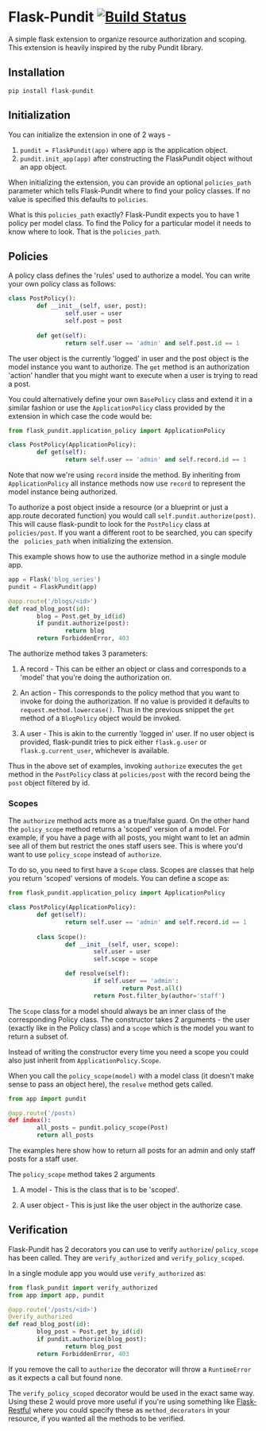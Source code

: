# Flask-Pundit [![Build Status](https://travis-ci.org/anurag90x/flask-pundit.svg?branch=master)](https://travis-ci.org/anurag90x/flask-pundit)  
A simple flask extension to organize resource authorization and scoping. This extension is heavily inspired by the ruby Pundit library.

## Installation
` pip install flask-pundit `

## Initialization

You can initialize the extension in one of 2 ways - 

1. `pundit = FlaskPundit(app)` where app is the application object.
2. `pundit.init_app(app)` after constructing the FlaskPundit object without an app object. 

When initializing the extension, you can provide an optional `policies_path` parameter which tells Flask-Pundit where to find your policy classes. If no value is specified this defaults to `policies`.

What is this `policies_path` exactly?
Flask-Pundit expects you to have 1 policy per model class. To find the Policy for a particular model it needs to know where to look. That is the `policies_path`. 

## Policies

A policy class defines the 'rules' used to authorize a model. You can write your own policy class as follows:

```python
class PostPolicy():
        def __init__(self, user, post):
                self.user = user
                self.post = post
        
        def get(self):
                return self.user == 'admin' and self.post.id == 1
```
The user object is the currently 'logged' in user and the post object is the model instance you want to authorize.
The `get` method is an authorization 'action' handler that you might want to execute when a user is trying to read a post.

You could alternatively define your own `BasePolicy` class and extend it in a similar fashion or use the `ApplicationPolicy` class provided by the extension in which case the code would be:

```python
from flask_pundit.application_policy import ApplicationPolicy

class PostPolicy(ApplicationPolicy):
        def get(self):
                return self.user == 'admin' and self.record.id == 1
```
Note that now we're using `record` inside the method. By inheriting from `ApplicationPolicy` all instance methods now use `record` to represent the model instance being authorized.

To authorize a post object inside a resource (or a blueprint or just a app.route decorated function) you would call `self.pundit.authorize(post)`. This will cause flask-pundit to look for the `PostPolicy` class at `policies/post`. If you want a different root to be searched, you can specify the ` policies_path` when initializing the extension.

This example shows how to use the authorize method in a single module app.

```python
app = Flask('blog_series')
pundit = FlaskPundit(app)

@app.route('/blogs/<id>')
def read_blog_post(id):
        blog = Post.get_by_id(id)
        if pundit.authorize(post):
                return blog
        return ForbiddenError, 403
```
The authorize method takes 3 parameters:

1. A record - This can be either an object or class and corresponds to a 'model' that you're doing the authorization on.

2. An action - This corresponds to the policy method that you want to invoke for doing the authorization. If no value is provided it
defaults to `request.method.lowercase()`. Thus in the previous snippet the `get` method of a `BlogPolicy` object would be invoked.

3. A user - This is akin to the currently 'logged in' user. If no user object is provided, flask-pundit tries to pick either `flask.g.user` or 
`flask.g.current_user`, whichever is available.

Thus in the above set of examples, invoking `authorize` executes the `get` method in the `PostPolicy` class at `policies/post` with the record being the `post` object filtered by id.

### Scopes

The `authorize` method acts more as a true/false guard. On the other hand the `policy_scope` method returns a 'scoped' version of a model. For example, if you have a page with all posts, you might want to let an admin see all of them but restrict the ones staff users see. This is where you'd want to use `policy_scope` instead of `authorize`.

To do so, you need to first have a `Scope` class. Scopes are classes that help you return 'scoped' versions of models. You can define a scope as:

```python
from flask_pundit.application_policy import ApplicationPolicy

class PostPolicy(ApplicationPolicy):
        def get(self):
                return self.user == 'admin' and self.record.id == 1
        
        class Scope():
                def __init__(self, user, scope):
                        self.user = user
                        self.scope = scope

                def resolve(self):
                        if self.user == 'admin':
                                return Post.all()
                        return Post.filter_by(author='staff')
```
The `Scope` class for a model should always be an inner class of the corresponding Policy class. The constructor takes 2 arguments - the user (exactly like in the Policy class) and a `scope` which is the model you want to return a subset of.

Instead of writing the constructor every time you need a scope you could also just inherit from `ApplicationPolicy.Scope`.

When you call the `policy_scope(model)` with a model class (it doesn't make sense to pass an object here), the `resolve` method gets called.

``` python
from app import pundit

@app.route('/posts)
def index():
        all_posts = pundit.policy_scope(Post)
        return all_posts
```
The examples here show how to return all posts for an admin and only staff posts for a staff user.

The `policy_scope` method takes 2 arguments
1. A model - This is the class that is to be 'scoped'.

2. A user object - This is just like the user object in the authorize case.

## Verification

Flask-Pundit has 2 decorators you can use to verify `authorize`/ `policy_scope` has been called. They are `verify_authorized` and `verify_policy_scoped`.

In a single module app you would use `verify_authorized` as:

``` python
from flask_pundit import verify_authorized
from app import app, pundit

@app.route('/posts/<id>')
@verify_authorized
def read_blog_post(id):
        blog_post = Post.get_by_id(id)
        if pundit.authorize(blog_post):
                return blog_post
        return ForbiddenError, 403
```
If you remove the call to `authorize` the decorator will throw a `RuntimeError` as it expects a call but found none.

The `verify_policy_scoped` decorator would be used in the exact same way. Using these 2 would prove more useful if you're using something like [Flask-Restful](https://github/flask-restful/flask-restful) where you could specify these as `method_decorators` in your resource, if you wanted all the methods to be verified.
